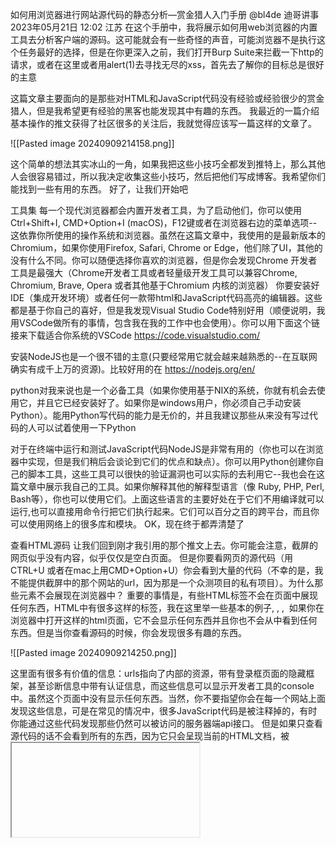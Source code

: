 如何用浏览器进行网站源代码的静态分析—赏金猎人入门手册
@bl4de 迪哥讲事
 2023年05月21日 12:02 江苏
在这个手册中，我将展示如何用web浏览器的内置工具去分析客户端的源码。这可能就会有一些奇怪的声音，可能浏览器不是执行这个任务最好的选择，但是在你更深入之前，我们打开Burp Suite来拦截一下http的请求，或者在这里或者用alert(1)去寻找无尽的xss，首先去了解你的目标总是很好的主意

这篇文章主要面向的是那些对HTML和JavaScript代码没有经验或经验很少的赏金猎人，但是我希望更有经验的黑客也能发现其中有趣的东西。
我最近的一篇介绍基本操作的推文获得了社区很多的关注后，我就觉得应该写一篇这样的文章了。

![[Pasted image 20240909214158.png]]



这个简单的想法其实冰山的一角，如果我把这些小技巧全都发到推特上，那么其他人会很容易错过，所以我决定收集这些小技巧，然后把他们写成博客。我希望你们能找到一些有用的东西。
好了，让我们开始吧

工具集
每一个现代浏览器都会内置开发者工具，为了启动他们，你可以使用Ctrl+Shift+I, CMD+Option+I (macOS)，F12键或者在浏览器右边的菜单选项--这依靠你所使用的操作系统和浏览器。虽然在这篇文章中，我使用的是最新版本的Chromium，如果你使用Firefox, Safari, Chrome or Edge，他们除了UI，其他的没有什么不同。你可以随便选择你喜欢的浏览器，但是你会发现Chrome 开发者工具是最强大（Chrome开发者工具或者轻量级开发工具可以兼容Chrome, Chromium, Brave, Opera 或者其他基于Chromium 内核的浏览器）
你要安装好IDE（集成开发环境）或者任何一款带html和JavaScript代码高亮的编辑器。这些都是基于你自己的喜好，但是我发现Visual Studio Code特别好用（顺便说明，我用VSCode做所有的事情，包含我在我的工作中也会使用）。你可以用下面这个链接来下载适合你系统的VSCode
https://code.visualstudio.com/

安装NodeJS也是一个很不错的主意(只要经常用它就会越来越熟悉的--在互联网确实有成千上万的资源)。比较好用的在 https://nodejs.org/en/

python对我来说也是一个必备工具（如果你使用基于NIX的系统，你就有机会去使用它，并且它已经安装好了。如果你是windows用户，你必须自己手动安装Python）。能用Python写代码的能力是无价的，并且我建议那些从来没有写过代码的人可以试着使用一下Python

对于在终端中运行和测试JavaScript代码NodeJS是非常有用的（你也可以在浏览器中实现，但是我们稍后会谈论到它们的优点和缺点）。你可以用Python创建你自己的脚本工具，这些工具可以很快的验证漏洞也可以实际的去利用它--我也会在这篇文章中展示我自己的工具。如果你解释其他的解释型语言（像 Ruby, PHP, Perl, Bash等），你也可以使用它们。上面这些语言的主要好处在于它们不用编译就可以运行,也可以直接用命令行把它们执行起来。它们可以百分之百的跨平台，而且你可以使用网络上的很多库和模块。
OK，现在终于都弄清楚了

查看HTML源码
让我们回到刚才我引用的那个推文上去。你可能会注意，截屏的网页似乎没有内容，似乎仅仅是空白页面。
但是你要看网页的源代码（用CTRL+U 或者在mac上用CMD+Option+U）你会看到大量的代码（不幸的是，我不能提供截屏中的那个网站的url，因为那是一个众测项目的私有项目）。为什么那些元素不会展现在浏览器中？
重要的事情是，有些HTML标签不会在页面中展现任何东西，HTML中有很多这样的标签，我在这里举一些基本的例子<html>, <head>, <body>, <style> or<script>。并且，css也可以因此一些元素（比如，通过设置元素的高和宽都为0，或者设置display为none)
比如下面这个例子：

<html>
<head>
    <title>Move along, nothing to see here!</title>
    <style>
    /* note to myself: add CSS from Bob's repo: https://verysecurecompany.com/__internal__/repo/bob/specs.git */
    * {
        font-size:16px;
        color: #c0c0c0;
    }
    </style>
</head>
<body>
    <iframe src="https://verysecurecompany.com/__internal__/loginframe.html" style="width:0;height:0" frameborder="0" id="you-cant-see-me"></iframe>
    <script>
        // a hidden feature
        console.log('Diagnostic message: username is admin and password is password :)');    
    </script>
</body>
</html>
如果你在浏览器中打开这样的html页面，它不会显示任何东西并且你也不会从中看到任何东西。但是当你查看源码的时候，你会发现很多有趣的东西。

![[Pasted image 20240909214250.png]]


这里面有很多有价值的信息：urls指向了内部的资源，带有登录框页面的隐藏框架，甚至诊断信息中带有认证信息，而这些信息可以显示开发者工具的console中。虽然这个页面中没有显示任何东西。当然，你不要指望你会在每一个网站上面发现这些信息，可是在常见的情况中，很多JavaScript代码是被注释掉的，有时你能通过这些代码发现那些仍然可以被访问的服务器端api接口。
但是如果只查看源代码的话不会看到所有的东西，因为它只会呈现当前的HTML文档，被<iframe>,<script>等类似的标签加载的外部资源会包含更多有趣的东西。你会在Chrome开发者工具中看到这些资源的源码：
![[Pasted image 20240909214316.png]]



树状图最底部的那个按钮是主HTML文档，你可以用“查看源”这个选项去查看它们。所有的资源都会以标准的文件夹和文件树的形式所呈现。如果你点开这些文件，它们的内容就会显示在右边。在上面那个截图中，就是jquery.min.js的文件内容，并且你会经常发现这些JavaScript文件的压缩版本（从web应用程序的性能角度来看，这是很好的习惯）。但是如果你点击最下面那个小图标{}，开发者工具将会“解压”这些代码，让这些代码变的可读。
![[Pasted image 20240909214329.png]]


一些网站会使用一种特殊的功能去安排源码（变形后，真正代码中的变量名，函数名，对象名会被替换掉，而这个也会被用于代码压缩中--你会在 https://developers.google.com/web/tools/chrome-devtools/javascript/source-maps 找到关于源码映射的资料。通过给对象提供有意义的名字，同时替换掉那些被压缩的JavaScript变量，可以让格式化后的代码更易读。

另一个更强大的功能是tab中的全局搜索。假设，你发现了一个有趣的函数，你想要找到它在哪里调用的。可能这个函数中包含eval函数，它的参数来自于url，这样你就可以用这个url来执行任意JavaScript代码了。你可以使用CTRL+Shift+F（在mac系统中你可以用CMD+Option+F）去使用全局搜索这样功能。在下图这个例子中，我试图在 AppMeasurement.js中寻找所有引用getAccount函数的地方。你会看到这个函数仅仅被调用了一次，还是在同一个文件中，如果在其他文件中找到这样的字符串，它就会被显示在结果列表中:
![[Pasted image 20240909214341.png]]



有时，你会发现搜索结果在非常，非常长的字符串之中（尤其是那种经过压缩后的JavaScript文件）。你用开发者工具打开这个文件，点下面的{}图标，之后就会在右边展示解压之后的代码了，即使这个文件有好几千行都没有问题。
开发者工具的第二个tab被称为Elements。如你所见，对于在(index)中的源码来说（或者你以源码模式查看网页源代码），Elements这个tab有一点非常大的不同，虽然在Elements中也提供了内容。

前者显示从服务器端加载的HTML文件，Elements则会显示你当前的dom树，包括通过JavaScript代码创建和添加的元素。为了明白这点的不同，我会提供一个小的例子，但是首先，我要先介绍一点原理。
DOM(文档对象模型)实际代表了所有的html节点，dom树有一个根节点(<html>)，还有两个重要的子节点<head>和<body>,所有的其他元素要么是<head> 的子节点（像<title>或 <meta>,要么是<body>的子节点（<div>, <p>, <img>等）
当你在你的浏览器中个打开一个url时，HTML文件首先会被加载进来，然后代码会被浏览器引擎所解析。当浏览器发现<script>或者<style>标签时（或者其他带src属性的标签时，像image 文件或者 video 文件时），它会停止解析HTML并且加载那些文件。如果要执行JavaScript代码时，这些代码也会被马上的执行。如果有样式表的话，css解析器也会把css代码解析成css样式规则。所有的事情原理就像下面这张图一样（这个图非常简单，但是足够说明这些基本的概念）

![[Pasted image 20240909214352.png]]

Elements所包含的内容和源码所包含的内容不同之处是什么呢？

像下面这个例子，JavaScript添加一个元素到DOM中去：



<html>
<head>
    <title>Dynamic P Application</title>
    <style>
    * {
        font-size:18px;
        font-weight:bold;
        color: #2e2e2e;
    }
    </style>
</head>
<body>
    <div id="container">

    `</div>`
    `<script>`
        `const el = document.getElementById('container')`
        `const dynamic_paragraph = document.createElement('p')`
        `const dp_content = document.createTextNode('Hello from dynamically added <P>aragraph!')`

        `dynamic_paragraph.appendChild(dp_content)`
        `el.appendChild(dynamic_paragraph)`
    `</script>`
</body>
</html>
当你打开浏览器并查看源码时，你会发现所呈现的内容和上面的代码是一样的。
图片
![[Pasted image 20240909214426.png]]

在这个非常简单的例子中，JavaScript添加一个元素到DOM树中。

为了看清这样的不同，在开发者工具中使用Elements tab去查看

![[Pasted image 20240909214405.png]]


当你对比Elements标签的中的内容和查看源代码中的内容，你会很容易发现它们的不同点。

在Elements标签页中，你可以看到<p> 元素之间的内容，它被添加到了<div id=”container”>元素的子节点中。

你源码模式中不会看到这些元素，因为它们不存在于源代码中。



如果你用一些框架处理这些单页应用，例如AngularJS, React, Vue.js, Ember.js等。你会看到大量的动态内容被添加到标签之中。这些内容包含变量，还有表单，带分页，排序搜索属性的动态表格或列表。这些元素会造成大量DOM XSS的产生，或者前端模板会解析用户的输入（像AngularJS会解析{{ }}）
漏洞的原因在于，应用常常使用来自GET请求，POST请求中，保存在cookie中的数据或者浏览器存储中的数据去渲染网站应用中的内容。并且应用自己也会创建很多东西，所以总是会有机会去发现各种各样的漏洞。

在我们进入到JavaScript这一章节之前，还有一点非常重要的事情要说，你要注意网页源代码中那些没有被渲染的注释。你会发现非常多有价值的东西。

查看cookie和浏览器存储
你用开发者工具做的另外一件事情就是去检查那些存储在客户端上的信息。网站应用经常会用到两个地方。其中最常见的就是cookie--通过名称来识别的一小片数据（其实cookie就是简单的键-值对数据），通过http请求包和返回包，cookie会在客户端和服务器端来回交换。

浏览器存储是另一个地方，你会在其中发现很多有价值的东西。它们有两种存储形式：本地存储和session存储。这两种存储方式的不同点在于，当你关闭应用时，session会消失（当你关闭浏览器的tab时或者关闭整个浏览器时）。而如果你没有指定时间的话，本地存储会保存相当一段时间（数据本身没有过期时间）

你可以使用开发者工具中的Application tab去查看所有存储在本地的信息。

![[Pasted image 20240909214508.png]]

使用Application tab你不仅仅能看到这些数据的内容，你还可以去修改，删除，和增加你自己所需要的键以及对应的值，修改这些值之后，应用可能会发生一些不可思议的现象，有时甚至会触发漏洞。通过这样的方式去修改session token，看会不会导致越权的产生--只要改变维持会话的cookie值就可以了（这仅仅是一个例子，现代web应用程序使用几种不同的方式去识别用户并且仅仅改变单个cookie不足以冒充为其他的用户）
![[Pasted image 20240909214521.png]]

这个标签页上还有一个位置，你可以在那个上面发现JavaScript源码和web应用程序的关系：

Service Workers。

你可以在下面这个网站中找到关于Service Workers的介绍 -- https://developers.google.com/web/fundamentals/primers/service-workers/



这里还是有不少新的东西，不仅许多web应用程序会用到，还可以用它分析web应用是如何工作的，尤其在web应用离线时。

分析JavaScript
现在我们来到代码这一章节，这些代码会运行在整个web应用之中（HTML和css仅仅只会作为展示，它们不会包含任何逻辑。但还是有一小部分css的表达式可以运行JavaScript代码，这种特性会导致xss漏洞--但是在纯HTML和css组成的网页中，这样的机会不是很多）
有几种方式去分析JavaScript代码，我们先用浏览器中的工具试试。我已经介绍了关于Sources 标签和如何使用{}这个功能来让压缩后的代码变的可读。但是你可以用开发者工具做更多的事情其中最好用的一个就是JavaScript的debugger

使用DevTools debugger
如果你不了解debug是什么，那么通俗来说，就是让程序停在某一行代码上。这让你可以看到实际的变量值，实际所执行的函数和函数怎么样被调用的（这个优点主要得益于调用栈--debugger展示了函数的调用顺序，像函数a被函数b调用，在此之前，函数b被另一个函数c调用）。并且debugger允许你单步运行代码（一条指令），这可以让你有机会跟踪程序的每一次改变和其中的状态。最后一点，debugger可以修改运行时的程序，这意味着，当你修改变量时甚至程序自身的逻辑时，程序将会发生什么。高效的使用debugger是一种非常好的方式，我认为这是每一个优秀程序员都应该具备的重要技能。

从赏金猎人的角度来看，debugging可以让你更好的明白程序是怎样工作的，你也可以直接测试你的payload。你也可以很轻松的直接从程序中分离出有漏洞的代码，并且可以用debugger给予你的有力工具去测试这些东西。例如，想象一下，你发现了一个有任意重定向漏洞的函数，你想了解这个函数每一次到底做了什么，这个函数被调用之后浏览器就被重定向到了一个外部的资源，当你被重定向之后，你不会重定向之后的页面里面看到上一步页面的代码。

在重定向函数之前设置一个设置断点，浏览器运行到重定向函数之前就可以停下来，现在你去读取函数的源代码，去了解这个函数是如何工作的，想清楚你要如何注入你的payload，是否需要将你的payload进行编码或者去做其他的事情。

了解完原理之后，就去练习一下。
下面这个代码实现了一个简单重定向的功能

<html>
<head>
    <title>Redirection</title>
</head>
<body>
    </div>
    <script>

        `// imagine that read url from  GET parameter routine goes here...`
        `// but we just hardcode it for now :)`
        `const url = 'https://hackerone.com'`


        `function redirect() {`
            `// I will redirect you! Now!`
            `if (url) {`
                `location.href = url`
            `} else {`
                `location.href = 'https://company.com/__internal__/supersecretadminpanel'`
            `}`
        `}`


        `setTimeout( redirect, 10000 )`
    `</script>`
</body>
</html>
当你用浏览器打开这个网站，十秒后，你就会重定向到HackerOne 这个网站中，之后你就再也看不到原始的代码了，因此，你可以不能看到刚才发生的事情。
在浏览器中打开开发者工具，然后选择源代码标签，然后打开上面的HTML文件。现在你有10秒钟的时间在源码的第16行设置断点(if (url) {)。你只要在左边那个带数字的框框上点16那个数字就好了。当十秒过去之后，浏览器就会调用redirect()，然后马上会停到你下断点的那一行：

![[Pasted image 20240909214535.png]]



当我们向下走一步之后，蓝色的那一行就会被执行（蓝色那一行现在还没有执行！这是非常重要的）。你看debugger面板的左侧--那里会展示你现在在哪个位置（调用栈）然后，你如果打开script那个节点，你会看到在执行过程中所有被定义的变量的值（在这个例子中只有url）

现在你需要花费一些时间去阅读和理解这些代码。如你所知，如果16行的那个条件语句为TRUE的时候，我们将会跳转到HackerOne那个网站
让我们修改url这个值，我们去修改一些东西，那么JavaScript中什么样的值会让逻辑判断语句认为这是一个false呢（可能是空的字符串，0，布尔 false，或者其他代表false的表达式）。让我们把他变成false吧（只要点击变量，然后输入你想要的值，就可以改变这个变量的值了）


![[Pasted image 20240909214548.png]]

现在让我们看看发生了什么样的改变。我们将继续走入到下一步，看看debugger面板最顶部上面的图标：
![[Pasted image 20240909214556.png]]



第一个图标将让你继续运行这个程序，第二个图标允许你单步运行（我们一会再说这个），第三个图标允许你跳转进到被调用的函数之中（只要那里没有设置断点，debugger不会进入到函数中去的，它会执行那一行的函数，然后移到下一行去执行），这里有一个叫“跳出”的图标，这个图标可以让函数继续执行，然后跳转到被调用的那一个点
现在点击第二个图标（你会看到url的值已经变成了false），然后你会注意到执行的下一行代码变成了19行（这是因为我们在16行判断语句中设置了false）
![[Pasted image 20240909214610.png]]


如果你按下debugger工具栏上第一个按钮之后（“Play”按钮），这次你会注意到应用会跳转到一个company.com中的一个链接里面去。



你会想到url这个参数可能会是一个漏洞，所以你现在尝试去利用这个问题去发现任意跳转漏洞或者反射型xss漏洞，或者更深一步，你会怀疑这个url会存储在服务器端的某个位置（如果你进一步探索程序内部的逻辑，就能发现你的想法是否是正确的）

用Snippets执行JavaScript
有时，你想执行应用中的一部分代码。这可能比较困难，特别是遇到要做大量前置准备工作之后才能触发的代码，就会特别耗时。在这种情况下，你可以使用Snippets去运行你的代码。但是要记住，每一次测试都不会很顺利，比如当你运行一些需要其他依赖的代码时，通常像一些变量会来自其他部分的代码或者代码片段中包含来自其他文件中函数。
但是让我们假设，你要检测一个函数，以检查它所提供的值是否是正确的，并且你希望你只关注代码的逻辑部分。
在源码标签，你会发现一个叫Snippets的面板
![[Pasted image 20240909214619.png]]


当你点击它的时候，你会发现一些片段列表（如果你已经创建了所有的东西）然后可以点击创建new去创建一个新的片段。

点击这个选项，然后在控制面板中间的位置，你会看到一些简单的示例代码，这些代码是可被编辑的而且带有代码高亮。

你可以把所有的JavaScript代码放上去运行，当你点击位于控制面板左下底部的play按钮（或者你可以用CMD+Enter，在mac系统上你可以用CTRL+Enter）后，你会发现结果会马上打印到下面的控制台面板上去。


你可以无限制的修改和运行你的代码，但是我刚才提到，代码在这里运行时会遇到依赖问题。



Snippets中代码运行于你打开开发者工具的那个页面，你可以在snippet创建和运行你的代码。并且，每一次代码的运行环境都是相同的，这就意味者你之前定义的所有变量依然没有被改变，并且会一直保留那些值。
为什么这很重要？
想想下面的这个例子：
![[Pasted image 20240909214627.png]]


在JavaScript中，当你使用const关键字定义一个常量的时候，你会初始化它的值，并且不会去改变他。

如你所见，代码片段按照预期的行为去工作，但是你如果试图改变SOME_CONST的值，再次运行snippet，你会受到下面的这个语法错误：

![[Pasted image 20240909214632.png]]

这个错误是因为SOME_CONST这个静态变量已经被初始化。

开发者工具就想，你要在同一个执行环境中继续执行,你编辑的代码已经变的不重要了。



所以你如果用debugger停止正在运行的程序（所有通过程序代码定义的变量，类和函数将会存在于执行环境之中）。如果你试图使用现有的标志在同一个标签页中创建snippet--有时你要么会覆盖原来网页的代码，要么在 重新初始化某些变量时会让页面报错（比如常量）。为了能够重新运行snippet，首先你要通过刷新浏览器来重新加载页面，清空执行环境（浏览器不会记住web应用的状态的，只要刷新之后，整个进程会重新加载资源，重建DOM树，等等）

为了避免上面的问题，不要使用Snippets（还有有一种比较好的办法，就是你新开一个浏览器标签页，然后打开开发者工具并在那里创建一个新的snippet），你可以使用NodeJS来运行你的JavaScript代码
你可以把你的代码放入一个新的JavaScript文件中，然后用在终端中用NodeJS（你要确定你已经安装好了）运行它：
![[Pasted image 20240909214639.png]]



我将运行三次这个代码，每一次我都会修改SOME_CONST的值。如你所见，没有任何报错，而且每一次执行都会成功，输出的结果也都是正确的。
这是因为，你用NodeJS运行这个代码的时候，它都会创建一个新的执行环境，所以，它不会把一份代码在相同执行环境中运行两次。

Sources 和 execution sinks
当你看JavaScript代码时，首先你要着重注意两个地方

首先第一个是sources，这个术语描述了，用户输入的每一个点都应该被应用程序所处理。GET请求中的url里面的参数，能被应用程序读取到的cookie或者应用程序使用到的本地存储。

第二个被称为execution sink，这个术语意味着，所有的JavaScript语法元素或者那些可以执行代码的HTML API。一个很明显的例子就是JavaScript中的eval(code_to_evaluate)，这个函数可以通过参数来执行代码。另一个例子是setTimeout(function_to_execute, timeout_in_miliseconds),可以通过这个函数的第一个参数去执行一个函数，前提是要等到第二个参数的时间到了之后才可以执行。
在应用程序中发现漏洞的过程就是寻找source和处理此source的execution sink之间的连接。在上面这个例子中，我将展示如何使用debugger，url作为参数(source) 被直接放入location.href (execution sink) 中。另一个例子是，一个函数会获取HTML输入框中用户输入的数据（JavaScript能通过DOM API读取到这些数据，例如document.getElementById(‘input_id’).value,然后把这些值传递给一个变量，这也可能会是一个source。）然后这个值会被放入到innerHTML()函数中，之后这个函数会更新浏览器中DOM（这就会成为一个execution sink）
https://www.youtube.com/watch?v=ZaOtY4i5w_U
这里有一个非常棒的视频，它的作者是@LiveOverflow。我建议你马上去看看这个视频以熟悉它概念（这个视频大概8分钟长）
在web应用程序中，由于其复杂的业务逻辑，会存在非常多的sources 和 execution sinks（想想那些输入框，url参数，cookie，浏览器存储，WebSockets等）。但是重要的东西是那些可以被作为execution sinks的函数。它们也有很多，像location属性：href or hash, window.open(), document.write()，或者DOM函数：innerHTML 或者 appendChild。它们都可以执行任意代码，任意跳转，或者执行其他类型的注入。

为了识别上面这些代码特征，我写了一个工具nodestructor，这个工具可以检查JavaScript文件（参数是单个文件或者包含所有JavaScript文件的文件夹），这个工具可以根据特征寻找execution sinks（或者sources）。不要指望nodestructor会识别每一行代码或者更容易的去利用--所有的东西都应该依赖于source 和 execution sink（过滤，编码，解析，将数据转换为object，字符串操作等）。这个工具的主要目的是更容易和更快速的在大量代码中通过规则来寻找有漏洞的代码。

让我们用一个例子来快速的展示这个工具吧。首先，我需要一个JavaScript文件。我将检查来自GM.com 网站的AppMeasurement.js。然后我把这个文件从浏览器中复制下来（首先要解压，并格式化好），然后粘贴到代码编辑器中，然后后保存在一个临时文件夹中。

在终端中，我在AppMeasurement.js文件上运行nodestructor（-H参数是让这个工具去搜索各种HTML5的APIs）

![[Pasted image 20240909214646.png]]



如你所见，这个工具识别了大量潜在的execution sinks。它们中大多数都是误报，但是让我们集中精力去看看报告结果中的第二个，它看起来像是直接用location.hostname.toLowerCase() 这个函数的结果来初始化domain这个变量。

如果有可能在这个文件中去跟踪这些变量所有的引用，看看它是否被用在了execution sink中。你也可以使用Visual Studio Code内置工具像Find all references去寻找所有的domain字符串。

我想进一步来挖掘更多的漏洞，所以不久前，我已经开始用我的工具去做这样的事情了--这个是一个简单的JavaScript静态分析工具，所以它没有很花哨的名字。这个工具仍处于开发的早期阶段（它虽然现在还只是个poc，但其实已经很好用了），当我运行这个工具去查找domain这个变量时，它会很快的给出结果的预览（到目前为止，这是唯一可用的选项，正如我所提到的一样，这个工具仅仅只是一个雏形，所以例如文件名这样的东西，看上去就像硬编码在代码里面一样）

![[Pasted image 20240909214655.png]]



如你所见，工具能识别变量在哪里被定义的，在什么时候或者什么地方被怎样使用的。我希望工具能够执行更复杂的分析，像是在不同范围内寻找变量（例如，变量是否是一个函数的参数或者变量是否被当成execution sink中的参数）

总结
web浏览器十一个非常强大的工具。有时，你仅仅会用这个工具去读源代码和了解应用程序是如果工作的，还可以用浏览器寻找漏洞，测试你发现的漏洞，或者仅仅是去了解它是如何工作的并且去了解一些新的东西。

我希望我的文章能让你了解到如何使用浏览器开发者工具这一强大功能。你能通过下面的这个链接找到更多强大的工具。
https://developers.google.com/web/tools/chrome-devtools/

如果你有任何问题或者对这篇文章有好的建议--不要犹豫，来推特上找我 https://twitter.com/_bl4de

感谢你对阅读，我希望你能找到更多有价值的漏洞

原文:https://medium.com/@_bl4de/how-to-perform-the-static-analysis-of-website-source-code-with-the-browser-the-beginners-bug-d674828c8d9a
